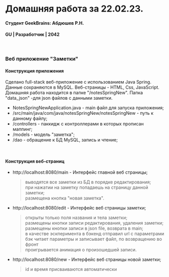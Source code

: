 # Домашняя работа за 22.02.23.
#### Студент GeekBrains: Абдюшев Р.Н.
#### GU | Разработчик | 2042
<br>

### Веб приложение "Заметки"

#### Конструкция приложения
Сделано full-stack веб-приложение с использованием Java Spring.
Данные сохраняются в MySQL.
Веб-страницы - HTML, Css, JavaScript.
Домашняя работа находится в папке "/notesSpringNew".
Папка "data_json" -для json файлов с данными заметки.
* NotesSpringNewApplication.java - main файл для запуска приложения;
* /src/main/java/com/java/notesSpringNew/notesSpringNew - путь к данному файлу;
* /controllers - паккидж с контроллерами в которых прописан маппинг;    
* /models - модель "заметка";
* /dao - обращение к БД MySQL, запись и чтение;
<br>

#### Конструкция веб-страниц
* http://localhost:8080/main - Интерфейс главной веб страницы;
    > выводятся все заметки из БД в порядке редактирования;<br>
    > при нажатии на заметку попадаешь на страницу данной заметки;<br>
    > размещена кнопка "новая заметка".<br>
* http://localhost:8080/edit - Интерфейс веб страницы заметки;
    > открыты только поля названия и тела заметки;<br>
    > размещены кнопки записи редактирования, удаления заметки;<br>
    > размещены кнопки записи в json file, возврата в main;<br>
    > в качестве эскперимента в бэкенд отправил url с параметрами<br>
    > бэк читает параметры и записывает файл, по возвращению во фронт<br>
    > проигрывается анимация о произошедшей записи.<br>
* http://localhost:8080/new - Интерфейс веб страницы новой заметки;
    > id и время присваиваются автоматически<br>




